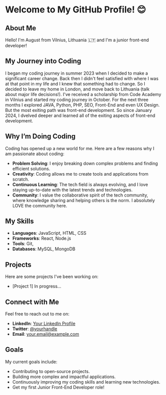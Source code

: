 # Welcome to My GitHub Profile! 😊

## About Me
Hello! I'm August from Vilnius, Lithuania 🇱🇹 and I'm a junior front-end developer!

## My Journey into Coding
I began my coding journey in summer 2023 when I decided to make a significant career change. Back then I didn't feel satisfied with where I was at that point in my life and I knew that something had to change. So I decided to leave my home in London, and move back to Lithuania (talk about major life decisions!). I've received a scholarship from Code Academy in Vilnius and started my coding journey in October. For the next three months I explored JAVA, Python, PHP, SEO, Front-End and even UX Design. But the most exiting path was front-end development. So since January 2024, I dvelved deeper and learned all of the exiting aspects of front-end development. 

## Why I’m Doing Coding
Coding has opened up a new world for me. Here are a few reasons why I am passionate about coding:
- **Problem Solving**: I enjoy breaking down complex problems and finding efficient solutions.
- **Creativity**: Coding allows me to create tools and applications from scratch.
- **Continuous Learning**: The tech field is always evolving, and I love staying up-to-date with the latest trends and technologies.
- **Community**: I value the collaborative spirit of the tech community, where knowledge sharing and helping others is the norm. I absolutely LOVE the community here. 

## My Skills
- **Languages**: JavaScript, HTML, CSS
- **Frameworks**: React, Node.js
- **Tools**: Git, 
- **Databases**: MySQL, MongoDB

## Projects
Here are some projects I've been working on:
- [Project 1] In progress...

## Connect with Me
Feel free to reach out to me on:
- **LinkedIn**: [Your LinkedIn Profile](https://www.linkedin.com/in/augustinabal/)
- **Twitter**: [@yourhandle](https://x.com/August_Codes)
- **Email**: [your.email@example.com](mailto:baugustina@gmail.com)

## Goals
My current goals include:
- Contributing to open-source projects.
- Building more complex and impactful applications.
- Continuously improving my coding skills and learning new technologies.
- Get my first Junior Front-End Developer role!
